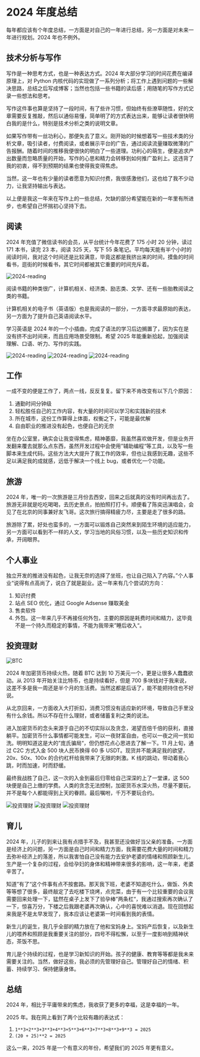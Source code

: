 # 2024 年度总结

每年都应该有个年度总结，一方面是对自己的一年进行总结，另一方面是对未来一年进行规划。2024 年也不例外。

## 技术分析与写作

写作是一种思考方式，也是一种表达方式。2024 年大部分学习的时间花费在编译原理上，对 Python 内核代码的实现做了一系列分析；将工作上遇到问题的一些解决思路，总结之后写成博客；当然也包括一些书籍的读后感；用随笔的写作方式记录一些想法和思考。

写作这件事也算是坚持了一段时间，有了些许习惯，但始终有些潦草随性，好的文章需要反复推敲，然后以通俗易懂，简单明了的方式表达出来，能够让读者很快明白我的是什么，特别是技术分析之类的说明文章。

如果写作带有一丝功利心，那便失去了意义。刚开始的时候想着写一些技术类的分析文章，吸引读者，付费阅读，或者展示平台的广告，通过阅读流量赚取微薄的广告报酬。随着时间的推移我便很快的明白了一些道理。功利心的萌生，便是追求产出数量而忽略质量的开始，写作的心思和精力会转移到如何推广盈利上。这违背了我的初衷，得不到预期的结果也使得我变得焦虑。

当然，这一年也有少量的读者愿意为知识付费，我很感激他们，这也给了我不少动力，让我坚持输出与表达。

以上便是我这一年来在写作上的一些总结，欠缺的部分希望能在新的一年里有所进步，也希望自己怀揣初心坚持下去。

## 阅读

2024 年充值了微信读书的会员，从平台统计今年花费了 175 小时 20 分钟，读过 171 本书，读完 23 本，阅读 325 天，写下 55 条笔记。平均每天能有半个小时的阅读时间，我对这个时间还是比较满意，毕竟这都是我挤出来的时间，摸鱼的时间看书，逛街的时候看书，其它时间都被其它重要的时间充斥着。

![2024-reading](./assets/36501735743994_.pic.jpg)

阅读书籍的种类很广，计算机相关、经济类、励志类、文学、还有一些胎教阅读之类的书籍。

计算机相关的电子书（英语版）也是我阅读的一部分，一方面寻求最原始的表达，另一方面为了提升自己英语阅读水平。

学习英语是 2024 年的一个小插曲，完成了语法的学习后边搁置了，因为实在是没有挤不出时间来，而且应用场景受限制。希望 2025 年能重新拾起，加强阅读理解、口语、听力、写作的实践。

![2024-reading](./assets/36471735743609_.pic.jpg)
![2024-reading](./assets/36481735743613_.pic.jpg)
![2024-reading](./assets/36491735743614_.pic.jpg)


## 工作

一成不变的便是工作了，两点一线，反反复复。留下来不肯改变有以下几个原因：
1. 通勤时间分钟级
2. 轻松胜任自己的工作内容，有大量的时间可以学习和实践新的技术
3. 所在城市，这份工作算得上体面，权衡之下，可能是最优解
4. 自由职业的推进没有起色，也便自己的无奈

坐在办公室里，确实会让我变得焦虑，精神萎靡，我虽然喜欢做开发，但是业务开发翻来覆去就那么点东西，虽然开发过程中会使用”辅助编程“等工具，以及写一些脚本来生成代码。这些方法大大提升了我工作的效率，但也让我感到无趣，这些不足以满足我的成就感，远低于解决一个线上 bug，或者优化一个功能。

## 旅游

2024 年，唯一的一次旅游是三月份去西安，回来之后就真的没有时间再出去了。旅游无非就是吃吃喝喝，去历史景点，拍拍照打打卡。顺便看了陈奕迅演唱会，会见了在北京的同事兼好友飞哥。这次旅行搞得精疲力尽，主要是走了很多的路。

旅游除了累，好处也蛮多的，一方面可以锻炼自己突然来到陌生环境的适应能力，另一方面可以看到不一样的人文，学习当地的风俗习惯，以及一些历史知识和传承，开阔眼界。

## 个人事业

独立开发的推进没有起色，让我无奈的选择了坐班，也让自己陷入了内容。”个人事业“说得有点高尚了，说白了就是副业。这一年来有几个尝试的方向：
1. 知识付费
2. 站点 SEO 优化，通过 Google Adsense 赚取美金
3. 售卖软件
4. 外包。这一年来几乎不再接任何外包，主要的原因是耗费时间和精力，这毕竟不是一个持久而稳定的事情，不能为我带来”睡后收入“。

## 投资理财

![BTC](./assets/36551735746452_.pic.jpg)

2024 年加密货币持续火热，随着 BTC 达到 10 万美元一个，更是让很多人蠢蠢欲动。从 2013 年开始关注比特币，也是持续看好，但是 700 多块钱对于我来说，这差不多是我一周还是半个月的生活费。当然这都是后话了，能不能把持住也不好说。

从北京回来，一方面收入大打折扣，消费习惯没有适应新的环境，导致自己手里没有什么余钱。所以不存在什么理财，或者储蓄复利之类的说法。

进入加密货币的念头来源于自己的不切实际以及贪念，渴望百倍千倍的获利，直接躺平。加密货币什么事情都可能发生，可以一夜财富自由，也可以一夜之间一贫如洗。明明知道这是大的”庞氏骗局“，但仍想花点心思进去了解一下。11 月上旬，通过 C2C 方式入金 500 块人民币换得 60 多 USDT。现货并不能满足我的欲望，20x、50x、100x 的合约杠杆给我带来了无限的刺激。K 线的跳动，带动着我心跳，时而加速，时而舒缓。

最终我战胜了自己，这一次的入金到最后归零给自己深深的上了一堂课，这 500 块便是自己上缴的学费。人类的贪念无法控制，加密货币水深火热，尽量不要玩，并不是每个人都能得到上天的眷顾。最后嘱咐，千万不要玩合约。

![投资理财](./assets/36531735745832_.pic.jpg)
![投资理财](./assets/36541735745867_.pic.jpg)
![投资理财](./assets/36521735745830_.pic.jpg)

## 育儿

2024 年，儿子的到来让我有点措手不及，我甚至还没做好当父亲的准备。一方面是经济上的问题，另一方面是自己时间和精力方面，我需要花费大量的时间和精力去弥补经济上的落差，所以我害怕自己没有能力去安护老婆的情绪和照顾新生儿。生产是一个复杂的过程，会给孕妇的身体和精神带来很多的影响，这一年来，老婆辛苦了。

知道”有了“这个件事有点不按套路。那天我下班，老婆不知道吃什么，做饭、外卖等等想了很多，最终敲定了去吃楼下烧烤，点完菜，由于有一个比较重要的会议我需要回来处理一下，猛然在桌子上发下了验孕棒”两条杠“，我通过搜索再次确认了一下，惊喜万分，下楼之后我跟老婆再次确认，心中的喜悦难以消退。现在回想起来我是不是太早发现了，我本应该让老婆第一时间看到我的表情。

新生儿的诞生，我几乎全部的精力放在了他和宝妈身上。宝妈产后恢复，以及新生儿的喂养和照顾是我重要关注的部分，四号不得松懈，以至于一度影响到精神状态，茶饭不思。

育儿是个持续的过程，也是学习新知识的开始。孩子的健康、教育等等都是我未来需要关注的。当然，做好这些，我必须的先管理好自己。管理好自己的情绪、积蓄、持续学习、保持健康身体。

## 总结

2024 年，相比于平庸带来的焦虑，我收获了更多的幸福，这是幸福的一年。

2025 年。我在网上看到了两个比较有趣的表达式：
1. `1**3+2**3+3**3+4**3+5**3+6**3+7**3+8**3+9**3 = 2025`
2. `(20 + 25)**2 = 2025`

这么一来，2025 年是一个有意义的年份，希望我们的 2025 年更有意义。
